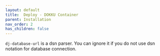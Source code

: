 ```yaml
---
layout: default
title:  Deploy - DOKKU Container
parent: Installation
nav_order: 2
has_children: false
---
```


`dj-database-url` is a dsn parser. You can ignore it if you do not use dsn notation for database connection.
